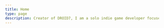 ```yaml
---
title: Home
type: page
description: Creator of DROID7, I am a solo indie game developer focused on retro pixelart games.
---
```

